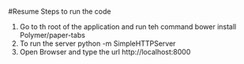 #Resume
Steps to run the code
1. Go to th root of the application and run teh command
   bower install Polymer/paper-tabs
2. To run the server
   python -m SimpleHTTPServer
3. Open Browser and type the url http://localhost:8000
